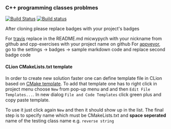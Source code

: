 ### C++ programming classes problmes ###

[![Build Status](https://travis-ci.org/micwypych/cpp-exercises.svg?branch=master)](https://travis-ci.org/micwypych/cpp-exercises)
[![Build status](https://ci.appveyor.com/api/projects/status/39thleljhjmtof0t?svg=true)](https://ci.appveyor.com/project/micwypych/cpp-exercises)

After cloning please replace badges with your project's badges

For [travis](https://travis-ci.org) replace in the README.md micwypych with your nickname from github and cpp-exercises with your project name on github
For [appveyor](https://ci.appveyor.com), go to the settings -> badges -> sample markdown code and replace second badge code

#### CLion CMakeLists.txt template ####

In order to create new solution faster one can define template file 
in CLion based on [CMake template](scripts/Library_CMakeLists_Add_Template).
To add that template one has to right click in project menu choose
`New` from pop-up menu and and then `Edit File Templates...`. In new dialog
`File and Code Templates` click green plus and copy paste template. 

To use it just click again `New` and then it should show up in the list. 
The final step is to specify name which must be CMakeLists.txt and **space seperated**
name of the testing class name e.g. `reverse string`
